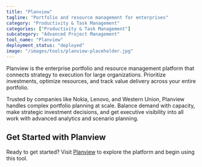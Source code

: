 ```yaml
---
title: "Planview"
tagline: "Portfolio and resource management for enterprises"
category: "Productivity & Task Management"
categories: ["Productivity & Task Management"]
subcategory: "Advanced Project Management"
tool_name: "Planview"
deployment_status: "deployed"
image: "/images/tools/planview-placeholder.jpg"
---
```

Planview is the enterprise portfolio and resource management platform that connects strategy to execution for large organizations. Prioritize investments, optimize resources, and track value delivery across your entire portfolio.

Trusted by companies like Nokia, Lenovo, and Western Union, Planview handles complex portfolio planning at scale. Balance demand with capacity, make strategic investment decisions, and get executive visibility into all work with advanced analytics and scenario planning.

## Get Started with Planview

Ready to get started? Visit [Planview](https://www.planview.com) to explore the platform and begin using this tool.